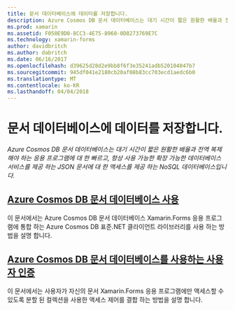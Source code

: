 ```yaml
---
title: 문서 데이터베이스에 데이터를 저장합니다.
description: Azure Cosmos DB 문서 데이터베이스는 대기 시간이 짧은 원활한 배율과 전역 복제 해야 하는 응용 프로그램에 대 한 빠르고, 항상 사용 가능한 확장 가능한 데이터베이스 서비스를 제공 하는 JSON 문서에 대 한 액세스를 제공 하는 NoSQL 데이터베이스입니다.
ms.prod: xamarin
ms.assetid: F050E9D0-8CC3-4E75-8960-0D8273769E7C
ms.technology: xamarin-forms
author: davidbritch
ms.author: dabritch
ms.date: 06/16/2017
ms.openlocfilehash: d39625d28d2e9bb8f6f3e35241adb520104047b7
ms.sourcegitcommit: 945df041e2180cb20af08b83cc703ecd1aedc6b0
ms.translationtype: MT
ms.contentlocale: ko-KR
ms.lasthandoff: 04/04/2018
---
```

# <a name="storing-data-in-a-document-database"></a>문서 데이터베이스에 데이터를 저장합니다.

_Azure Cosmos DB 문서 데이터베이스는 대기 시간이 짧은 원활한 배율과 전역 복제 해야 하는 응용 프로그램에 대 한 빠르고, 항상 사용 가능한 확장 가능한 데이터베이스 서비스를 제공 하는 JSON 문서에 대 한 액세스를 제공 하는 NoSQL 데이터베이스입니다._

## <a name="consuming-an-azure-cosmos-db-document-databaseconsumingmd"></a>[Azure Cosmos DB 문서 데이터베이스 사용](consuming.md)

이 문서에서는 Azure Cosmos DB 문서 데이터베이스 Xamarin.Forms 응용 프로그램에 통합 하는 Azure Cosmos DB 표준.NET 클라이언트 라이브러리를 사용 하는 방법을 설명 합니다.

## <a name="authenticating-users-with-an-azure-cosmos-db-document-databaseauthenticationmd"></a>[Azure Cosmos DB 문서 데이터베이스를 사용하는 사용자 인증](authentication.md)

이 문서에서는 사용자가 자신의 문서 Xamarin.Forms 응용 프로그램에만 액세스할 수 있도록 분할 된 컬렉션을 사용한 액세스 제어를 결합 하는 방법을 설명 합니다.
